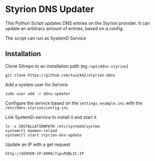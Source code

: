 # Styrion DNS Updater
This Python Script updates DNS entries on the Styrion provider. It can update an arbitrary amount of entries, based on a config.

The script can run as SystemD Service

## Installation

Clone Gitrepo to an installation path (eg ```/opt/ddns-styrion```)
```shell
git clone https://github.com/tux2442/styrion-ddns
```

Add a system user for Service
````shell
sudo user add -r ddns-updater
````

Configure the service based on the ```settings_example.ini``` with the ```/etc/ddns-styrion/config.ini```

Link SystemD-service to install it and start it
```shell
ln -s INSTALLATIONPATH /etc/systemd/system
systemctl daemon-reload
systemctl start styrion-dns-update
```

Update an IP with a get request
```
http://SERVER-IP:8000/?ip=PUBLIC-IP
```